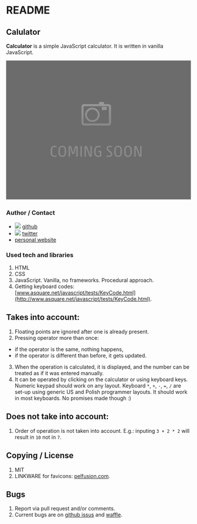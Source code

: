 # README
## Calulator
**Calculator** is a simple JavaScript calculator. It is written in vanilla JavaScript.

![](img/readme.png)

### Author / Contact
* ![](https://dl.dropboxusercontent.com/u/633848/Images/github_24_black.png) [github](http://www.github.com/argoncode)
* ![](https://dl.dropboxusercontent.com/u/633848/Images/twitter.png) [twitter](http://twitter.com/argoncode)
* [personal website](http://argoncode.com/contact)

### Used tech and libraries
1. HTML
2. CSS
3. JavaScript. Vanilla, no frameworks. Procedural approach.
4. Getting keyboard codes: [www.asquare.net/javascript/tests/KeyCode.html](http://www.asquare.net/javascript/tests/KeyCode.html).

## Takes into account:
1. Floating points are ignored after one is already present.
2. Pressing operator more than once:
  * if the operator is the same, nothing happens,
  * if the operator is different than before, it gets updated.
3. When the operation is calculated, it is displayed, and the number can be treated as if it was entered manually.
4. It can be operated by clicking on the calculator or using keyboard keys. Numeric keypad should work on any layout. Keyboard `*`, `+`, `-`, `=`, `/` are set-up using generic US and Polish programmer layouts. It should work in most keyboards. No promises made though :)

## Does not take into account:
1. Order of operation is not taken into account. E.g.: inputing `3 + 2 * 2` will result in `10` not in `7`.

## Copying / License
1. MIT
2. LINKWARE for favicons: [pelfusion.com](http://www.pelfusion.com).

## Bugs
1. Report via pull request and/or comments.
2. Current bugs are on [github issus](https://github.com/ArgonCode/calculator/issues) and [waffle](https://waffle.io/ArgonCode/calculator).
